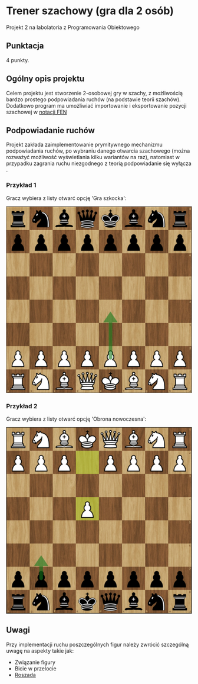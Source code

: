 # Trener szachowy (gra dla 2 osób)

Projekt 2 na labolatoria z Programowania Obiektowego

## Punktacja

4 punkty.

## Ogólny opis projektu

Celem projektu jest stworzenie 2-osobowej gry w szachy, z możliwością bardzo prostego podpowiadania ruchów (na podstawie teorii szachów). Dodatkowo program ma umożliwiać importowanie i eksportowanie pozycji szachowej w [notacji FEN](https://en.wikipedia.org/wiki/Forsyth%E2%80%93Edwards_Notation#Examples)

## Podpowiadanie ruchów

Projekt zakłada zaimplementowanie prymitywnego mechanizmu podpowiadania ruchów, po wybraniu danego otwarcia szachowego (można rozważyć możliwość wyświetlania kilku wariantów na raz), natomiast w przypadku zagrania ruchu niezgodnego z teorią podpowiadanie się wyłącza .

### Przykład 1

Gracz wybiera z listy otwarć opcję 'Gra szkocka':

<img src="szkocka.png">

### Przykład 2

Gracz wybiera z listy otwarć opcję 'Obrona nowoczesna':

<img src="nowoczesna.png">

## Uwagi

Przy implementacji ruchu poszczególnych figur należy zwrócić szczególną uwagę na aspekty takie jak:

-   Związanie figury
-   Bicie w przelocie
-   [Roszada](https://pl.wikipedia.org/wiki/Roszada)
